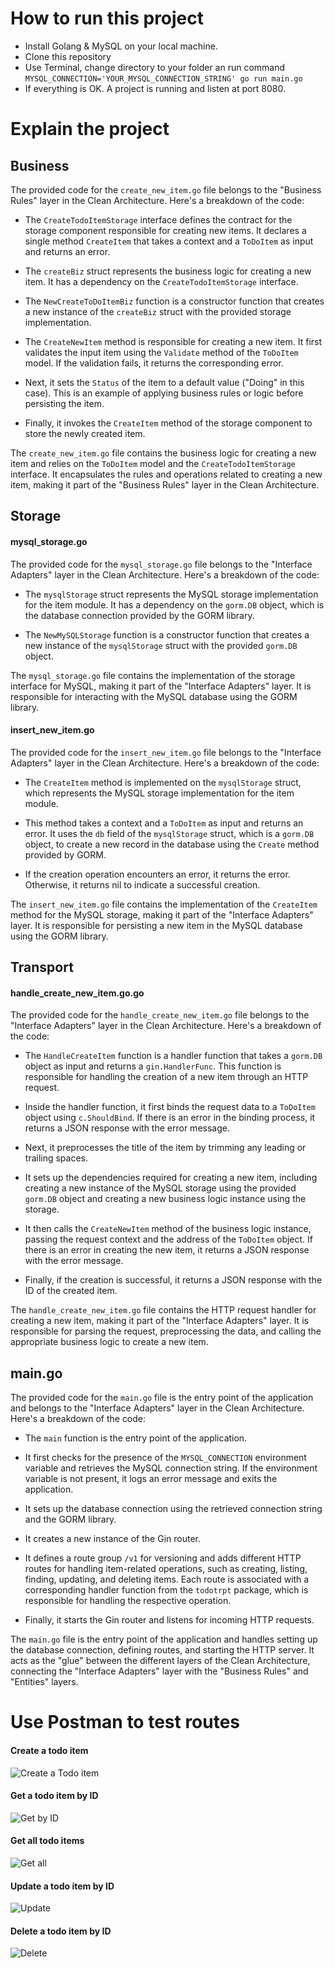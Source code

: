 # How to run this project
- Install Golang & MySQL on your local machine.
- Clone this repository
- Use Terminal, change directory to your folder an run command `MYSQL_CONNECTION='YOUR_MYSQL_CONNECTION_STRING' go run main.go`
- If everything is OK. A project is running and listen at port 8080.

# Explain the project

## Business
The provided code for the `create_new_item.go` file belongs to the "Business Rules" layer in the Clean Architecture. Here's a breakdown of the code:

- The `CreateTodoItemStorage` interface defines the contract for the storage component responsible for creating new items. It declares a single method `CreateItem` that takes a context and a `ToDoItem` as input and returns an error.

- The `createBiz` struct represents the business logic for creating a new item. It has a dependency on the `CreateTodoItemStorage` interface.

- The `NewCreateToDoItemBiz` function is a constructor function that creates a new instance of the `createBiz` struct with the provided storage implementation.

- The `CreateNewItem` method is responsible for creating a new item. It first validates the input item using the `Validate` method of the `ToDoItem` model. If the validation fails, it returns the corresponding error.

- Next, it sets the `Status` of the item to a default value ("Doing" in this case). This is an example of applying business rules or logic before persisting the item.

- Finally, it invokes the `CreateItem` method of the storage component to store the newly created item.

The `create_new_item.go` file contains the business logic for creating a new item and relies on the `ToDoItem` model and the `CreateTodoItemStorage` interface. It encapsulates the rules and operations related to creating a new item, making it part of the "Business Rules" layer in the Clean Architecture.

## Storage
#### mysql_storage.go
The provided code for the `mysql_storage.go` file belongs to the "Interface Adapters" layer in the Clean Architecture. Here's a breakdown of the code:

- The `mysqlStorage` struct represents the MySQL storage implementation for the item module. It has a dependency on the `gorm.DB` object, which is the database connection provided by the GORM library.

- The `NewMySQLStorage` function is a constructor function that creates a new instance of the `mysqlStorage` struct with the provided `gorm.DB` object.

The `mysql_storage.go` file contains the implementation of the storage interface for MySQL, making it part of the "Interface Adapters" layer. It is responsible for interacting with the MySQL database using the GORM library.

#### insert_new_item.go
The provided code for the `insert_new_item.go` file belongs to the "Interface Adapters" layer in the Clean Architecture. Here's a breakdown of the code:

- The `CreateItem` method is implemented on the `mysqlStorage` struct, which represents the MySQL storage implementation for the item module.

- This method takes a context and a `ToDoItem` as input and returns an error. It uses the `db` field of the `mysqlStorage` struct, which is a `gorm.DB` object, to create a new record in the database using the `Create` method provided by GORM.

- If the creation operation encounters an error, it returns the error. Otherwise, it returns nil to indicate a successful creation.

The `insert_new_item.go` file contains the implementation of the `CreateItem` method for the MySQL storage, making it part of the "Interface Adapters" layer. It is responsible for persisting a new item in the MySQL database using the GORM library.

## Transport
#### handle_create_new_item.go.go
The provided code for the `handle_create_new_item.go` file belongs to the "Interface Adapters" layer in the Clean Architecture. Here's a breakdown of the code:

- The `HandleCreateItem` function is a handler function that takes a `gorm.DB` object as input and returns a `gin.HandlerFunc`. This function is responsible for handling the creation of a new item through an HTTP request.

- Inside the handler function, it first binds the request data to a `ToDoItem` object using `c.ShouldBind`. If there is an error in the binding process, it returns a JSON response with the error message.

- Next, it preprocesses the title of the item by trimming any leading or trailing spaces.

- It sets up the dependencies required for creating a new item, including creating a new instance of the MySQL storage using the provided `gorm.DB` object and creating a new business logic instance using the storage.

- It then calls the `CreateNewItem` method of the business logic instance, passing the request context and the address of the `ToDoItem` object. If there is an error in creating the new item, it returns a JSON response with the error message.

- Finally, if the creation is successful, it returns a JSON response with the ID of the created item.

The `handle_create_new_item.go` file contains the HTTP request handler for creating a new item, making it part of the "Interface Adapters" layer. It is responsible for parsing the request, preprocessing the data, and calling the appropriate business logic to create a new item.

## main.go
The provided code for the `main.go` file is the entry point of the application and belongs to the "Interface Adapters" layer in the Clean Architecture. Here's a breakdown of the code:

- The `main` function is the entry point of the application.

- It first checks for the presence of the `MYSQL_CONNECTION` environment variable and retrieves the MySQL connection string. If the environment variable is not present, it logs an error message and exits the application.

- It sets up the database connection using the retrieved connection string and the GORM library.

- It creates a new instance of the Gin router.

- It defines a route group `/v1` for versioning and adds different HTTP routes for handling item-related operations, such as creating, listing, finding, updating, and deleting items. Each route is associated with a corresponding handler function from the `todotrpt` package, which is responsible for handling the respective operation.

- Finally, it starts the Gin router and listens for incoming HTTP requests.

The `main.go` file is the entry point of the application and handles setting up the database connection, defining routes, and starting the HTTP server. It acts as the "glue" between the different layers of the Clean Architecture, connecting the "Interface Adapters" layer with the "Business Rules" and "Entities" layers.

# Use Postman to test routes

#### Create a todo item
![Create a Todo item](./img/create_item.png)

#### Get a todo item by ID
![Get by ID](./img/get_by_id.png)

#### Get all todo items
![Get all](./img/get_all.png)

#### Update a todo item by ID
![Update](./img/update_item.png)

#### Delete a todo item by ID
![Delete](./img/delete.png)